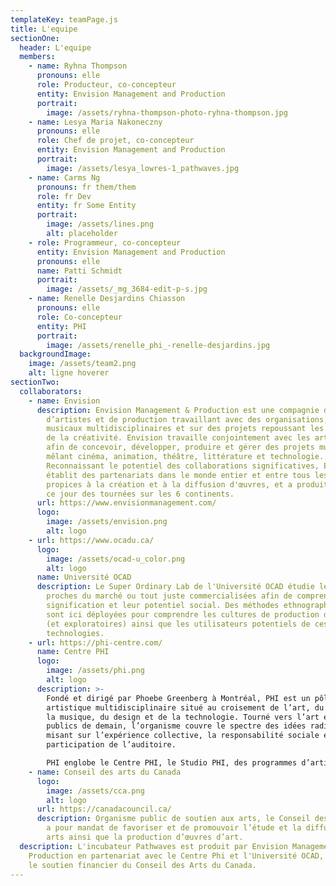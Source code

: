 ```yaml
---
templateKey: teamPage.js
title: L'equipe
sectionOne:
  header: L'equipe
  members:
    - name: Ryhna Thompson
      pronouns: elle
      role: Producteur, co-concepteur
      entity: Envision Management and Production
      portrait:
        image: /assets/ryhna-thompson-photo-ryhna-thompson.jpg
    - name: Lesya Maria Nakoneczny
      pronouns: elle
      role: Chef de projet, co-concepteur
      entity: Envision Management and Production
      portrait:
        image: /assets/lesya_lowres-1_pathwaves.jpg
    - name: Carms Ng
      pronouns: fr them/them
      role: fr Dev
      entity: fr Some Entity
      portrait:
        image: /assets/lines.png
        alt: placeholder
    - role: Programmeur, co-concepteur
      entity: Envision Management and Production
      pronouns: elle
      name: Patti Schmidt
      portrait:
        image: /assets/_mg_3684-edit-p-s.jpg
    - name: Renelle Desjardins Chiasson
      pronouns: elle
      role: Co-concepteur
      entity: PHI
      portrait:
        image: /assets/renelle_phi_-renelle-desjardins.jpg
  backgroundImage:
    image: /assets/team2.png
    alt: ligne hoverer
sectionTwo:
  collaborators:
    - name: Envision
      description: Envision Management & Production est une compagnie de gestion
        d’artistes et de production travaillant avec des organisations, artistes
        musicaux multidisciplinaires et sur des projets repoussant les limites
        de la créativité. Envision travaille conjointement avec les artistes
        afin de concevoir, développer, produire et gérer des projets musicaux
        mêlant cinéma, animation, théâtre, littérature et technologie.
        Reconnaissant le potentiel des collaborations significatives, Envision
        établit des partenariats dans le monde entier et entre tous les secteurs
        propices à la création et à la diffusion d'œuvres, et a produit jusqu'à
        ce jour des tournées sur les 6 continents.
      url: https://www.envisionmanagement.com/
      logo:
        image: /assets/envision.png
        alt: logo
    - url: https://www.ocadu.ca/
      logo:
        image: /assets/ocad-u_color.png
        alt: logo
      name: Université OCAD
      description: Le Super Ordinary Lab de l'Université OCAD étudie les technologies
        proches du marché ou tout juste commercialisées afin de comprendre leur
        signification et leur potentiel social. Des méthodes ethnographiques
        sont ici déployées pour comprendre les cultures de production originales
        (et exploratoires) ainsi que les utilisateurs potentiels de ces
        technologies.
    - url: https://phi-centre.com/
      name: Centre PHI
      logo:
        image: /assets/phi.png
        alt: logo
      description: >-
        Fondé et dirigé par Phoebe Greenberg à Montréal, PHI est un pôle
        artistique multidisciplinaire situé au croisement de l’art, du film, de
        la musique, du design et de la technologie. Tourné vers l’art et les
        publics de demain, l’organisme couvre le spectre des idées radicales en
        misant sur l’expérience collective, la responsabilité sociale et la
        participation de l’auditoire.

        PHI englobe le Centre PHI, le Studio PHI, des programmes d’artistes en résidence et la Fondation PHI pour l’art contemporain. Grâce à une programmation éclectique et une prédilection pour la création de contenus, PHI favorise les rencontres imprévues entre artistes et publics.
    - name: Conseil des arts du Canada
      logo:
        image: /assets/cca.png
        alt: logo
      url: https://canadacouncil.ca/
      description: Organisme public de soutien aux arts, le Conseil des arts du Canada
        a pour mandat de favoriser et de promouvoir l’étude et la diffusion des
        arts ainsi que la production d’œuvres d’art.
  description: L'incubateur Pathwaves est produit par Envision Management &
    Production en partenariat avec le Centre Phi et l'Université OCAD, et avec
    le soutien financier du Conseil des Arts du Canada.
---
```

